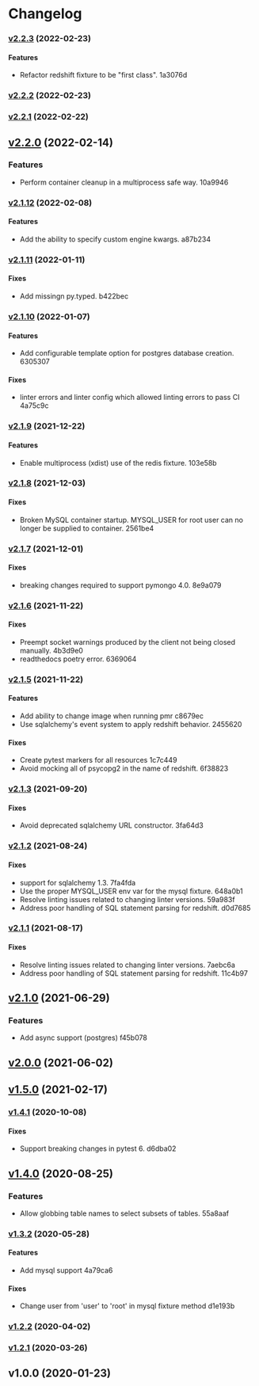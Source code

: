 # Changelog

### [v2.2.3](https://github.com/schireson/schireson-pytest-mock-resources/compare/v2.2.2...v2.2.3) (2022-02-23)

#### Features

* Refactor redshift fixture to be "first class". 1a3076d


### [v2.2.2](https://github.com/schireson/schireson-pytest-mock-resources/compare/v2.2.1...v2.2.2) (2022-02-23)


### [v2.2.1](https://github.com/schireson/schireson-pytest-mock-resources/compare/v2.2.0...v2.2.1) (2022-02-22)


## [v2.2.0](https://github.com/schireson/schireson-pytest-mock-resources/compare/v2.1.12...v2.2.0) (2022-02-14)

### Features

* Perform container cleanup in a multiprocess safe way. 10a9946


### [v2.1.12](https://github.com/schireson/schireson-pytest-mock-resources/compare/v2.1.11...v2.1.12) (2022-02-08)

#### Features

* Add the ability to specify custom engine kwargs. a87b234


### [v2.1.11](https://github.com/schireson/schireson-pytest-mock-resources/compare/v2.1.10...v2.1.11) (2022-01-11)

#### Fixes

* Add missingn py.typed. b422bec


### [v2.1.10](https://github.com/schireson/schireson-pytest-mock-resources/compare/v2.1.9...v2.1.10) (2022-01-07)

#### Features

* Add configurable template option for postgres database creation. 6305307

#### Fixes

* linter errors and linter config which allowed linting errors to pass CI 4a75c9c


### [v2.1.9](https://github.com/schireson/schireson-pytest-mock-resources/compare/v2.1.8...v2.1.9) (2021-12-22)

#### Features

* Enable multiprocess (xdist) use of the redis fixture. 103e58b


### [v2.1.8](https://github.com/schireson/schireson-pytest-mock-resources/compare/v2.1.7...v2.1.8) (2021-12-03)

#### Fixes

* Broken MySQL container startup. MYSQL_USER for root user can no longer be supplied to container. 2561be4


### [v2.1.7](https://github.com/schireson/schireson-pytest-mock-resources/compare/v2.1.6...v2.1.7) (2021-12-01)

#### Fixes

* breaking changes required to support pymongo 4.0. 8e9a079


### [v2.1.6](https://github.com/schireson/schireson-pytest-mock-resources/compare/v2.1.5...v2.1.6) (2021-11-22)

#### Fixes

* Preempt socket warnings produced by the client not being closed manually. 4b3d9e0
* readthedocs poetry error. 6369064


### [v2.1.5](https://github.com/schireson/schireson-pytest-mock-resources/compare/v2.1.3...v2.1.5) (2021-11-22)

#### Features

* Add ability to change image when running pmr c8679ec
* Use sqlalchemy's event system to apply redshift behavior. 2455620

#### Fixes

* Create pytest markers for all resources 1c7c449
* Avoid mocking all of psycopg2 in the name of redshift. 6f38823


### [v2.1.3](https://github.com/schireson/schireson-pytest-mock-resources/compare/v2.1.2...v2.1.3) (2021-09-20)

#### Fixes

* Avoid deprecated sqlalchemy URL constructor. 3fa64d3


### [v2.1.2](https://github.com/schireson/schireson-pytest-mock-resources/compare/v2.1.1...v2.1.2) (2021-08-24)

#### Fixes

* support for sqlalchemy 1.3. 7fa4fda
* Use the proper MYSQL_USER env var for the mysql fixture. 648a0b1
* Resolve linting issues related to changing linter versions. 59a983f
* Address poor handling of SQL statement parsing for redshift. d0d7685


### [v2.1.1](https://github.com/schireson/schireson-pytest-mock-resources/compare/v2.1.0...v2.1.1) (2021-08-17)

#### Fixes

* Resolve linting issues related to changing linter versions. 7aebc6a
* Address poor handling of SQL statement parsing for redshift. 11c4b97


## [v2.1.0](https://github.com/schireson/schireson-pytest-mock-resources/compare/v2.0.0...v2.1.0) (2021-06-29)

### Features

* Add async support (postgres) f45b078


## [v2.0.0](https://github.com/schireson/schireson-pytest-mock-resources/compare/v1.5.0...v2.0.0) (2021-06-02)


## [v1.5.0](https://github.com/schireson/schireson-pytest-mock-resources/compare/v1.4.1...v1.5.0) (2021-02-17)


### [v1.4.1](https://github.com/schireson/schireson-pytest-mock-resources/compare/v1.4.0...v1.4.1) (2020-10-08)

#### Fixes

* Support breaking changes in pytest 6. d6dba02


## [v1.4.0](https://github.com/schireson/schireson-pytest-mock-resources/compare/v1.3.2...v1.4.0) (2020-08-25)

### Features

* Allow globbing table names to select subsets of tables. 55a8aaf


### [v1.3.2](https://github.com/schireson/schireson-pytest-mock-resources/compare/v1.2.2...v1.3.2) (2020-05-28)

#### Features

* Add mysql support 4a79ca6

#### Fixes

* Change user from 'user' to 'root' in mysql fixture method d1e193b


### [v1.2.2](https://github.com/schireson/schireson-pytest-mock-resources/compare/v1.2.1...v1.2.2) (2020-04-02)


### [v1.2.1](https://github.com/schireson/schireson-pytest-mock-resources/compare/v1.0.0...v1.2.1) (2020-03-26)


## v1.0.0 (2020-01-23)


